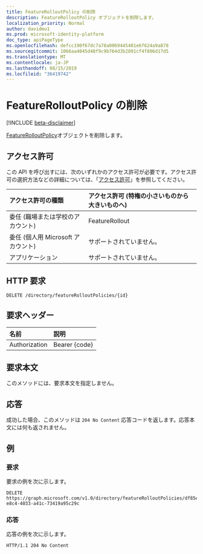 ```yaml
---
title: FeatureRolloutPolicy の削除
description: FeatureRolloutPolicy オブジェクトを削除します。
localization_priority: Normal
author: davidmu1
ms.prod: microsoft-identity-platform
doc_type: apiPageType
ms.openlocfilehash: defcc190f67dc7a78a0069445401e6f624a9a878
ms.sourcegitcommit: 1066aa4045d48f9c9b764d3b2891cf4f806d17d5
ms.translationtype: MT
ms.contentlocale: ja-JP
ms.lasthandoff: 08/15/2019
ms.locfileid: "36419742"
---
```

# <a name="delete-featurerolloutpolicy"></a>FeatureRolloutPolicy の削除

[!INCLUDE [beta-disclaimer](../../includes/beta-disclaimer.md)]

[FeatureRolloutPolicy](../resources/featurerolloutpolicy.md)オブジェクトを削除します。

## <a name="permissions"></a>アクセス許可

この API を呼び出すには、次のいずれかのアクセス許可が必要です。アクセス許可の選択方法などの詳細については、「[アクセス許可](/graph/permissions-reference)」を参照してください。

| アクセス許可の種類                        | アクセス許可 (特権の小さいものから大きいものへ) |
|:---------------------------------------|:--------------------------------------------|
| 委任 (職場または学校のアカウント)     | FeatureRollout |
| 委任 (個人用 Microsoft アカウント) | サポートされていません。 |
| アプリケーション                            | サポートされていません。 |

## <a name="http-request"></a>HTTP 要求

<!-- { "blockType": "ignored" } -->

```http
DELETE /directory/featureRolloutPolicies/{id}
```

## <a name="request-headers"></a>要求ヘッダー

| 名前          | 説明   |
|:--------------|:--------------|
| Authorization | Bearer {code} |

## <a name="request-body"></a>要求本文

このメソッドには、要求本文を指定しません。

## <a name="response"></a>応答

成功した場合、このメソッドは `204 No Content` 応答コードを返します。応答本文には何も返されません。

## <a name="examples"></a>例

### <a name="request"></a>要求

要求の例を次に示します。
<!-- {
  "blockType": "request",
  "name": "delete_featurerolloutpolicy"
}-->

```http
DELETE https://graph.microsoft.com/v1.0/directory/featureRolloutPolicies/df85e4d9-e8c4-4033-a41c-73419a95c29c
```

### <a name="response"></a>応答

応答の例を次に示します。

<!-- {
  "blockType": "response",
  "truncated": true
} -->

```http
HTTP/1.1 204 No Content
```

<!-- uuid: 16cd6b66-4b1a-43a1-adaf-3a886856ed98
2019-02-04 14:57:30 UTC -->
<!-- {
  "type": "#page.annotation",
  "description": "Delete featureRolloutPolicy",
  "keywords": "",
  "section": "documentation",
  "tocPath": ""
}-->
